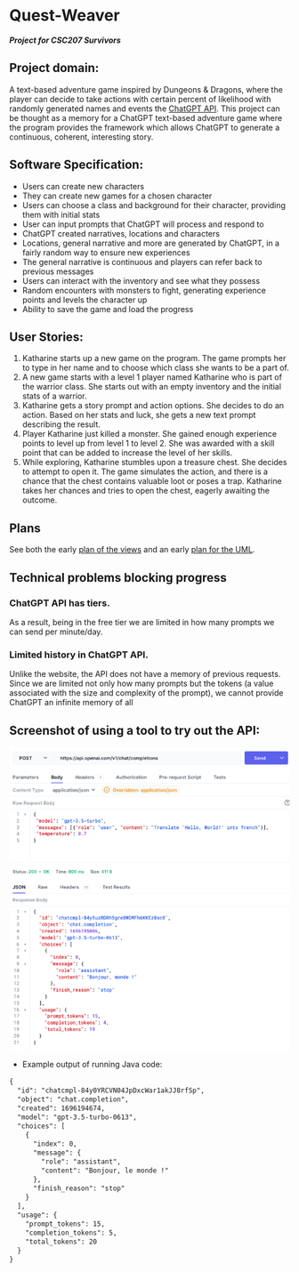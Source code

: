 # Quest-Weaver
**_Project for CSC207 Survivors_**

## Project domain:
  
A text-based adventure game inspired by Dungeons & Dragons, where the player can decide to take actions with certain percent of likelihood with randomly generated names and events the [ChatGPT API](https://platform.openai.com/docs). This project can be thought as a memory for a ChatGPT text-based adventure game where the program provides the framework which allows ChatGPT to generate a continuous, coherent, interesting story.

## Software Specification:
- Users can create new characters
- They can create new games for a chosen character
- Users can choose a class and background for their character, providing them with initial stats
- User can input prompts that ChatGPT will process and respond to
- ChatGPT created narratives, locations and characters
- Locations, general narrative and more are generated by ChatGPT, in a fairly random way to ensure new experiences
- The general narrative is continuous and players can refer back to previous messages
- Users can interact with the inventory and see what they possess
- Random encounters with monsters to fight, generating experience points and levels the character up
- Ability to save the game and load the progress

## User Stories:
1.	Katharine starts up a new game on the program. The game prompts her to type in her name and to choose which class she wants to be a part of.
2.	A new game starts with a level 1 player named Katharine who is part of the warrior class. She starts out with an empty inventory and the initial stats of a warrior. 
3.	Katharine gets a story prompt and action options. She decides to do an action. Based on her stats and luck, she gets a new text prompt describing the result.
4.	Player Katharine just killed a monster. She gained enough experience points to level up from level 1 to level 2. She was awarded with a skill point that can be added to increase the level of her skills.
5.	While exploring, Katharine stumbles upon a treasure chest. She decides to attempt to open it. The game simulates the action, and there is a chance that the chest contains valuable loot or poses a trap. Katharine takes her chances and tries to open the chest, eagerly awaiting the outcome.

## Plans

See both the early [plan of the views](planning/Early-views.png) and an early [plan for the UML](planning/UML-diagram.png).

## Technical problems blocking progress

### ChatGPT API has tiers.
As a result, being in the free tier we are limited in how many prompts we can send per minute/day.
### Limited history in ChatGPT API.
Unlike the website, the API does not have a memory of previous requests. Since we are limited not only how many prompts but the tokens (a value associated with the size and complexity of the prompt), we cannot provide ChatGPT an infinite memory of all 

## Screenshot of using a tool to try out the API:

![screenshot of using a tool](planning/Hoppscotch.png)

- Example output of running Java code:

```
{
  "id": "chatcmpl-84y0YRCVN04JpDxcWar1akJJ8rfSp",
  "object": "chat.completion",
  "created": 1696194674,
  "model": "gpt-3.5-turbo-0613",
  "choices": [
    {
      "index": 0,
      "message": {
        "role": "assistant",
        "content": "Bonjour, le monde !"
      },
      "finish_reason": "stop"
    }
  ],
  "usage": {
    "prompt_tokens": 15,
    "completion_tokens": 5,
    "total_tokens": 20
  }
}
```
